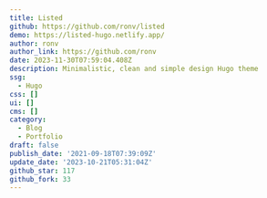 ```yaml
---
title: Listed
github: https://github.com/ronv/listed
demo: https://listed-hugo.netlify.app/
author: ronv
author_link: https://github.com/ronv
date: 2023-11-30T07:59:04.408Z
description: Minimalistic, clean and simple design Hugo theme
ssg:
  - Hugo
css: []
ui: []
cms: []
category:
  - Blog
  - Portfolio
draft: false
publish_date: '2021-09-18T07:39:09Z'
update_date: '2023-10-21T05:31:04Z'
github_star: 117
github_fork: 33
---
```

